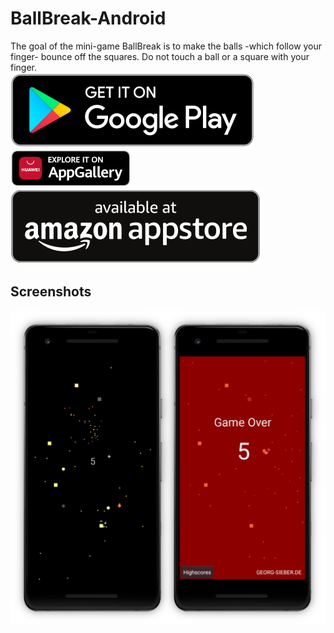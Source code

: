# BallBreak-Android
The goal of the mini-game BallBreak is to make the balls -which follow your finger- bounce off the squares. Do not touch a ball or a square with your finger.  
[![Play Store](.github/playstore-badge.svg)](https://play.google.com/store/apps/details?id=de.georgsieber.ballbreak)
[![App Gallery](.github/app-gallery-badge.png)](https://appgallery.cloud.huawei.com/ag/n/app/C103166259?channelId=github&id=985b15da9bbf41a69a740ab84aeedac2&s=F75FB777E29C0D1A9E531CEC5D1CBECE302C7D377E18CB37BC9B947ECD57E321&detailType=0&v=)
[![Amazon Appstore](.github/amazon-appstore-badge.svg)](https://www.amazon.com/gp/product/B0981D78J2)

## Screenshots
![Screenshot](.github/screenshot.png)
